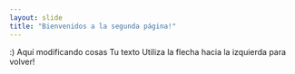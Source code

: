 ```yaml
---
layout: slide
title: "Bienvenidos a la segunda página!"
---
```

:) Aquí modificando cosas
Tu texto
Utiliza la flecha hacia la izquierda para volver!
